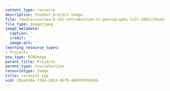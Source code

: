 ```yaml
---
content_type: resource
description: Student project image.
file: /media/courses/4-341-introduction-to-photography-fall-2002/29aa348e73dd58b34b794b6595f0924b_carvey13.jpg
file_type: image/jpeg
image_metadata:
  caption: ''
  credit: ''
  image-alt: ''
learning_resource_types:
- Projects
ocw_type: OCWImage
parent_title: Projects
parent_type: CourseSection
resourcetype: Image
title: carvey13.jpg
uid: 29aa348e-73dd-58b3-4b79-4b6595f0924b
---
```

